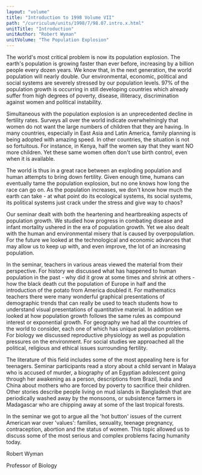 ```yaml
---
layout: "volume"
title: "Introduction to 1998 Volume VII"
path: "/curriculum/units/1998/7/98.07.intro.x.html"
unitTitle: "Introduction"
unitAuthor: "Robert Wyman"
unitVolume: "The Population Explosion"
---
```

<body>
<p>
The world's most critical problem is now its population explosion.  The earth's population is growing faster than ever before, increasing by a billion people every dozen years.  We know that, in the next generation, the world population will nearly double.  Our environmental, economic, political and social systems are severely stressed by our population levels.  97% of the population growth is occurring in still developing countries which already suffer from high degrees of poverty, disease, illiteracy, discrimination against women and political instability.
</p>
<p>
Simultaneous with the population explosion is an unprecedented decline in fertility rates.  Surveys all over the world indicate overwhelmingly that women do not want the large numbers of children that they are having.  In many countries, especially in East Asia and Latin America, family planning is being adopted with amazing speed.  In other countries, the situation is not so fortuitous.  For instance, in Kenya, half the women say that they want NO more children.  Yet these same women often don't use birth control, even when it is available.
</p>
<p>
The world is thus in a great race between an exploding population and human attempts to bring down fertility.  Given enough time, humans can eventually tame the population explosion, but no one knows how long the race can go on.  As the population increases, we don't know how much the earth can take - at what point do its ecological systems, its social systems, its political systems just crack under the stress and give way to chaos?
</p>
<p>
Our seminar dealt with both the heartening and heartbreaking aspects of population growth.  We studied how progress in combating disease and infant mortality ushered in the era of population growth.  Yet we also dealt with the human and environmental misery that is caused by overpopulation.  For the future we looked at the technological and economic advances that may allow us to keep up with, and even improve, the lot of an increasing population.
</p>
<p>
In the seminar, teachers in various areas viewed the material from their perspective.  For history we discussed what has happened to human population in the past - why did it grow at some times and shrink at others - how the black death cut the population of Europe in half and the introduction of the potato from America doubled it.  For mathematics teachers there were many wonderful graphical presentations of demographic trends that can really be used to teach students how to understand visual presentations of quantitative material.  In addition we looked at how population growth follows the same rules as compound interest or exponential growth.  For geography we had all the countries of the world to consider, each one of which has unique population problems.  For biology we discussed reproductive physiology as well as population pressures on the environment.  For social studies we approached all the political, religious and ethical issues surrounding fertility.
</p>
<p>
The literature of this field includes some of the most appealing here is for teenagers.  Seminar participants read a story about a child servant in Malaya who is accused of murder, a biography of an Egyptian adolescent going through her awakening as a person, descriptions from Brazil, India and China about mothers who are forced by poverty to sacrifice their children.  Other stories describe people living on mud islands in Bangladesh that are periodically washed away by the monsoons, or subsistence farmers in Madagascar who are chipping away at some of the last tropical forests.
</p>
<p>
In the seminar we got to argue all the 'hot button' issues of the current American war over 'values': families, sexuality, teenage pregnancy, contraception, abortion and the status of women.  This topic allowed us to discuss some of the most serious and complex problems facing humanity today.
</p>
<p>
Robert Wyman
</p>
<p>
Professor of Biology
</p>
</body>